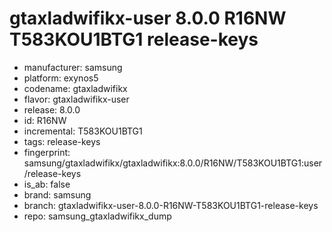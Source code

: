 # gtaxladwifikx-user 8.0.0 R16NW T583KOU1BTG1 release-keys
- manufacturer: samsung
- platform: exynos5
- codename: gtaxladwifikx
- flavor: gtaxladwifikx-user
- release: 8.0.0
- id: R16NW
- incremental: T583KOU1BTG1
- tags: release-keys
- fingerprint: samsung/gtaxladwifikx/gtaxladwifikx:8.0.0/R16NW/T583KOU1BTG1:user/release-keys
- is_ab: false
- brand: samsung
- branch: gtaxladwifikx-user-8.0.0-R16NW-T583KOU1BTG1-release-keys
- repo: samsung_gtaxladwifikx_dump
